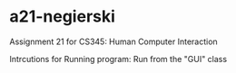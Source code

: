 # a21-negierski
Assignment 21 for CS345: Human Computer Interaction 

Intrcutions for Running program:
Run from the "GUI" class
